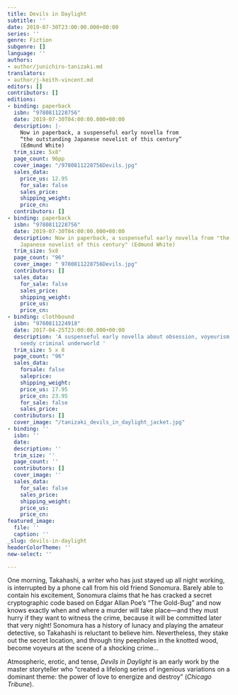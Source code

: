 ```yaml
---
title: Devils in Daylight
subtitle: ''
date: 2019-07-30T23:00:00.000+00:00
series: ''
genre: Fiction
subgenre: []
language: ''
authors:
- author/junichiro-tanizaki.md
translators:
- author/j-keith-vincent.md
editors: []
contributors: []
editions:
- binding: paperback
  isbn: "9780811228756"
  date: 2019-07-30T04:00:00.000+00:00
  description: |-
    Now in paperback, a suspenseful early novella from
    “the outstanding Japanese novelist of this century”
    (Edmund White)
  trim_size: 5x8"
  page_count: 96pp
  cover_image: "/9780811228756Devils.jpg"
  sales_data:
    price_us: 12.95
    for_sale: false
    sales_price: 
    shipping_weight: 
    price_cn: 
  contributors: []
- binding: paperback
  isbn: "9780811228756"
  date: 2019-07-30T04:00:00.000+00:00
  description: Now in paperback, a suspenseful early novella from "the outstanding
    Japanese novelist of this century" (Edmund White)
  trim_size: 5x8
  page_count: "96"
  cover_image: " 9780811228756Devils.jpg"
  contributors: []
  sales_data:
    for_sale: false
    sales_price: 
    shipping_weight: 
    price_us: 
    price_cn: 
- binding: clothbound
  isbn: "9780811224918"
  date: 2017-04-25T23:00:00.000+00:00
  description: 'A suspenseful early novella about obsession, voyeurism, and Tokyo''s
    seedy criminal underworld '
  trim_size: 5 x 8
  page_count: "96"
  sales_data:
    forsale: false
    saleprice: 
    shipping_weight: 
    price_us: 17.95
    price_cn: 23.95
    for_sale: false
    sales_price: 
  contributors: []
  cover_image: "/tanizaki_devils_in_daylight_jacket.jpg"
- binding: ''
  isbn: ''
  date: 
  description: ''
  trim_size: ''
  page_count: ''
  contributors: []
  cover_image: ''
  sales_data:
    for_sale: false
    sales_price: 
    shipping_weight: 
    price_us: 
    price_cn: 
featured_image:
  file: ''
  caption: ''
_slug: devils-in-daylight
headerColorTheme: ''
new-select: ''

---
```

One morning, Takahashi, a writer who has just stayed up all night working, is interrupted by a phone call from his old friend Sonomura. Barely able to contain his excitement, Sonomura claims that he has cracked a secret cryptographic code based on Edgar Allan Poe’s “The Gold-Bug” and now knows exactly when and where a murder will take place—and they must hurry if they want to witness the crime, because it will be committed later that very night! Sonomura has a history of lunacy and playing the amateur detective, so Takahashi is reluctant to believe him. Nevertheless, they stake out the secret location, and through tiny peepholes in the knotted wood, become voyeurs at the scene of a shocking crime…

Atmospheric, erotic, and tense, _Devils in Daylight_ is an early work by the master storyteller who “created a lifelong series of ingenious variations on a dominant theme: the power of love to energize and destroy” (_Chicago Tribune_).